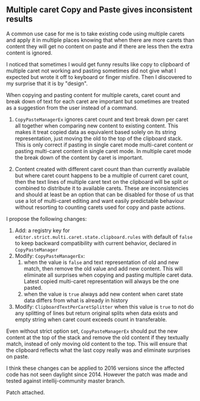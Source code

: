 ## Multiple caret Copy and Paste gives inconsistent results

A common use case for me is to take existing code using multiple carets and apply it in multiple places knowing that when there are more carets than content they will get no content on paste and if there are less then the extra content is ignored.

I noticed that sometimes I would get funny results like copy to clipboard of multiple caret not working and pasting sometimes did not give what I expected but wrote it off to keyboard or finger misfire. Then I discovered to my surprise that it is by "design".

When copying and pasting content for multiple carets, caret count and break down of text for each caret are important but sometimes are treated as a suggestion from the user instead of a command.

1. `CopyPasteManagerEx` ignores caret count and text break down per caret all together when comparing new content to existing content. This makes it treat copied data as equivalent based solely on its string representation, just moving the old to the top of the clipboard stack. This is only correct if pasting in single caret mode multi-caret content or pasting multi-caret content in single caret mode. In multiple caret mode the break down of the content by caret is important.

2. Content created with different caret count than than currently available but where caret count happens to be a multiple of current caret count, then the text lines of multiple caret text on the clipboard will be split or combined to distribute it to available carets. These are inconsistencies and should at least be an option that can be disabled for those of us that use a lot of multi-caret editing and want easily predictable behaviour without resorting to counting carets used for copy and paste actions.

I propose the following changes:

1. Add: a registry key for `editor.strict.multi.caret.state.clipboard.rules` with default of `false` to keep backward compatibility with current behavior, declared in `CopyPasteManager`
2. Modify: `CopyPasteManagerEx`:
    1. when the value is `false` and text representation of old and new match, then remove the old value and add new content. This will eliminate all surprises when copying and pasting multiple caret data. Latest copied multi-caret representation will always be the one pasted.
    2. when the value is `true` always add new content when caret state data differs from what is already in history
3. Modify: `ClipboardTextPerCaretSplitter` when this value is `true` to not do any splitting of lines but return original splits when data exists and empty string when caret count exceeds count in transferable.

Even without strict option set, `CopyPasteManagerEx` should put the new content at the top of the stack and remove the old content if they textually match, instead of only moving old content to the top. This will ensure that the clipboard reflects what the last copy really was and eliminate surprises on paste.

I think these changes can be applied to 2016 versions since the affected code has not seen daylight since 2014. However the patch was made and tested against intellij-community master branch.

Patch attached.

